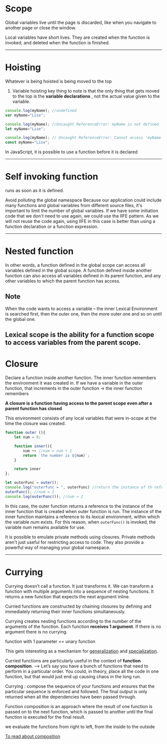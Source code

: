 # Scope

Global variables live until the page is discarded, like when you navigate to another page or close the window.

Local variables have short lives. They are created when the function is invoked, and deleted when the function is finished.

---

# Hoisting

Whatever is being hoisted is being moved to the top
1. Variable hoisting
key thing to note is that the only thing that gets moved to the top is the 
**variable declarations** , not the actual value given to the variable.

```javascript
console.log(myName); //undefined
var myName="Lise";

console.log(myName); //Uncaught ReferenceError: myName is not defined
let myName="Lise";

console.log(myName); // Uncaught ReferenceError: Cannot access 'myName' before initialization
const myName="Lise";
```
In JavaScript, it is possible to use a function before it is declared

---

# Self invoking function

runs as soon as it is defined. 

Avoid polluting the global namespace
Because our application could include many functions and global variables from different source files, it's important to limit the number of global variables. If we have some initiation code that we don't need to use again, we could use the IIFE pattern. As we will not reuse the code again, using IIFE in this case is better than using a function declaration or a function expression.

---

# Nested function

In other words, a function defined in the global scope can access all variables defined in the global scope. A function defined inside another function can also access all variables defined in its parent function, and any other variables to which the parent function has access.

## Note
When the code wants to access a variable – the inner Lexical Environment is searched first, then the outer one, then the more outer one and so on until the global one.


Lexical scope is the ability for a function scope to access variables from the parent scope.
---

# Closure
Declare a function inside another function. 
The inner function remembers the environment it was created in.
If we have a variable in the outer function, that increments in the outer function -> the inner function remembers

**A closure is a function having access to the parent scope even after a parent function has closed**

This environment consists of any local variables that were in-scope at the time the closure was created. 


```javascript
function outer (){
	let num = 0;

	function inner(){
		num ++ //num = num + 1
		return `the number is ${num}`;
	}

	return inner
};

let outerFunc = outer(); 
console.log("outerfunc = ", outerFunc) //return the instance of th reference of the inner function
outerFunc(); //num = 1
console.log(outerFunc()); //num = 2
```

In this case, the outer function returns a reference to the instance of the inner function that is created when outer function is run. 
The instance of the inner function maintains a reference to its lexical environment, within which the variable *num* exists. For this reason, when `outerFunc()` is invoked, the variable *num* remains available for use.

It is possible to emulate private methods using closures. Private methods aren't just useful for restricting access to code. They also provide a powerful way of managing your global namespace.

---


# Currying

Currying doesn’t call a function. It just transforms it.
We can transform a function with multiple arguments into a sequence of nesting functions. It returns a new function that expects the next argument inline.

Curried functions are constructed by chaining closures by defining and immediately returning their inner functions simultaneously.

Currying creates nesting functions according to the number of the arguments of the function. Each function **receives 1 argument**. If there is no argument there is no currying.

function with 1 parameter == unary function

This gets interesting as a mechanism for <u>generalization</u> and <u>specialization</u>.

Curried functions are particularly useful in the context of **function composition**. --> Let’s say you have a bunch of functions that need to perform in a particular order. You could, in theory, place all the code in one function, but that would just end up causing chaos in the long run.

Currying :  compose the sequence of your functions and ensures that the particular sequence is enforced and followed. The final output is only returned when all the dependencies have been passed through.

Function composition is an approach where the result of one function is passed on to the next function, which is passed to another until the final function is executed for the final result.

we evaluate the functions from right to left, from the inside to the outside

[To read about composition](https://www.codingame.com/playgrounds/6485/exploring-composition-in-javascript)